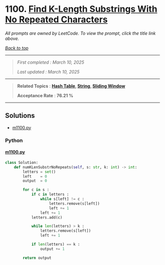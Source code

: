 # 1100. [Find K-Length Substrings With No Repeated Characters](<https://leetcode.com/problems/find-k-length-substrings-with-no-repeated-characters>)

*All prompts are owned by LeetCode. To view the prompt, click the title link above.*

*[Back to top](<../README.md>)*

------

> *First completed : March 10, 2025*
>
> *Last updated : March 10, 2025*

------

> **Related Topics** : **[Hash Table](<by_topic/Hash Table.md>), [String](<by_topic/String.md>), [Sliding Window](<by_topic/Sliding Window.md>)**
>
> **Acceptance Rate** : **76.21 %**

------

## Solutions

- [m1100.py](<../my-submissions/m1100.py>)
### Python
#### [m1100.py](<../my-submissions/m1100.py>)
```Python
class Solution:
    def numKLenSubstrNoRepeats(self, s: str, k: int) -> int:
        letters = set()
        left    = 0
        output  = 0

        for c in s :
            if c in letters :
                while s[left] != c :
                    letters.remove(s[left])
                    left += 1
                left += 1
            letters.add(c)

            while len(letters) > k :
                letters.remove(s[left])
                left += 1

            if len(letters) == k :
                output += 1

        return output
```

